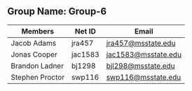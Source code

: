 ## Group Name: Group-6

| Members         | Net ID  | Email               |
| --------------- | ------- | ------------------- |
| Jacob Adams     | jra457  | jra457@msstate.edu  |
| Jonas Cooper    | jac1583 | jac1583@msstate.edu |
| Brandon Ladner  | bj1298  | bjl298@msstate.edu  |
| Stephen Proctor | swp116  | swp116@msstate.edu  |
